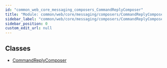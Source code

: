 ```yaml
---
id: "common_web_core_messaging_composers_CommandReplyComposer"
title: "Module: common/web/core/messaging/composers/CommandReplyComposer"
sidebar_label: "common/web/core/messaging/composers/CommandReplyComposer"
sidebar_position: 0
custom_edit_url: null
---
```


## Classes

- [CommandReplyComposer](../classes/common_web_core_messaging_composers_CommandReplyComposer.CommandReplyComposer.md)
